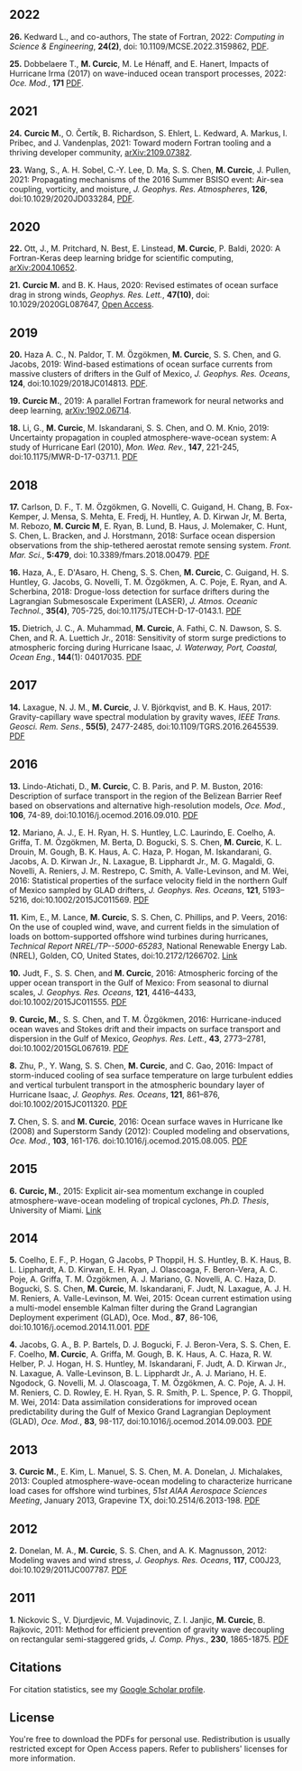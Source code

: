 ## 2022

**26.** Kedward L., and co-authors, The state of Fortran, 2022: _Computing in Science & Engineering_, **24(2)**, doi: 10.1109/MCSE.2022.3159862, [PDF](https://github.com/milancurcic/papers/blob/main/Kedward_etal_CISE2022.pdf).

**25.** Dobbelaere T., **M. Curcic**, M. Le Hénaff, and E. Hanert, Impacts of Hurricane Irma (2017) on wave-induced ocean transport processes, 2022: _Oce. Mod._, **171** [PDF](https://github.com/milancurcic/papers/blob/main/Dobbelaere_etal_OM2022.pdf).

## 2021

**24.** **Curcic M.**, O. Čertík, B. Richardson, S. Ehlert, L. Kedward, A. Markus, I. Pribec, and J. Vandenplas, 2021: Toward modern Fortran tooling and a thriving developer community, [arXiv:2109.07382](https://arxiv.org/abs/2109.07382).

**23.** Wang, S., A. H. Sobel, C.-Y. Lee, D. Ma, S. S. Chen, **M. Curcic**, J. Pullen, 2021: Propagating mechanisms of the 2016 Summer BSISO event: Air-sea coupling, vorticity, and moisture, _J. Geophys. Res. Atmospheres_, **126**, doi:10.1029/2020JD033284, [PDF](https://github.com/milancurcic/papers/blob/main/Wang_etal_JGR2021.pdf).

## 2020

**22.** Ott, J., M. Pritchard, N. Best, E. Linstead, **M. Curcic**, P. Baldi, 2020: A Fortran-Keras deep learning bridge for scientific computing, [arXiv:2004.10652](https://arxiv.org/abs/2004.10652).

**21.** **Curcic M.** and B. K. Haus, 2020: Revised estimates of ocean surface drag in strong winds, _Geophys. Res. Lett._, **47(10)**, doi: 10.1029/2020GL087647, [Open Access](https://doi.org/10.1029/2020GL087647).

## 2019

**20.** Haza A. C., N. Paldor, T. M. Özgökmen, **M. Curcic**, S. S. Chen, and G. Jacobs, 2019: Wind-based estimations of ocean surface currents from massive clusters of drifters in the Gulf of Mexico, *J. Geophys. Res. Oceans*, **124**, doi:10.1029/2018JC014813. [PDF](https://github.com/milancurcic/papers/blob/main/Haza_etal_JGR2019.pdf).

**19.** **Curcic M.**, 2019: A parallel Fortran framework for neural networks and deep learning, [arXiv:1902.06714](https://arxiv.org/abs/1902.06714).

**18.** Li, G., **M. Curcic**, M. Iskandarani, S. S. Chen, and O. M. Knio, 2019: Uncertainty propagation in coupled atmosphere-wave-ocean system: A study of Hurricane Earl (2010), *Mon. Wea. Rev.*, **147**, 221-245, doi:10.1175/MWR-D-17-0371.1. [PDF](https://github.com/milancurcic/papers/blob/main/Li_etal_MWR2019.pdf)

## 2018

**17.** Carlson, D. F., T. M. Özgökmen, G. Novelli, C. Guigand, H. Chang, B. Fox-Kemper, J. Mensa, S. Mehta, E. Fredj, H. Huntley, A. D. Kirwan Jr, M. Berta, M. Rebozo, **M. Curcic M**, E. Ryan, B. Lund, B. Haus, J. Molemaker, C. Hunt, S. Chen, L. Bracken, and J. Horstmann, 2018: Surface ocean dispersion observations from the ship-tethered aerostat remote sensing system. *Front. Mar. Sci.*, **5:479**, doi: 10.3389/fmars.2018.00479. [PDF](https://github.com/milancurcic/papers/blob/main/Carlson_etal_FMARS2018.pdf)

**16.** Haza, A., E. D'Asaro, H. Cheng, S. S. Chen, **M. Curcic**, C. Guigand, H. S. Huntley, G. Jacobs, G. Novelli, T. M. Özgökmen, A. C. Poje, E. Ryan, and A. Scherbina, 2018: Drogue-loss detection for surface drifters during the Lagrangian Submesoscale Experiment (LASER), *J. Atmos. Oceanic Technol.*, **35(4)**, 705-725, doi:10.1175/JTECH-D-17-0143.1. [PDF](https://github.com/milancurcic/papers/blob/main/Haza_etal_JTECH2018.pdf)

**15.** Dietrich, J. C., A. Muhammad, **M. Curcic**, A. Fathi, C. N. Dawson, S. S. Chen, and R. A. Luettich Jr., 2018: Sensitivity of storm surge predictions to atmospheric forcing during Hurricane Isaac, *J. Waterway, Port, Coastal, Ocean Eng.*, **144**(1): 04017035. [PDF](https://github.com/milancurcic/papers/blob/main/Dietrich_etal_WWENG2018.pdf)

## 2017

**14.** Laxague, N. J. M.,  **M. Curcic**, J. V. Björkqvist, and B. K. Haus, 2017: Gravity-capillary wave spectral modulation by gravity waves, *IEEE Trans. Geosci. Rem. Sens.*, **55(5)**, 2477-2485, doi:10.1109/TGRS.2016.2645539. [PDF](https://github.com/milancurcic/papers/blob/main/Laxague_etal_IEEE2017.pdf)

## 2016

**13.** Lindo-Atichati, D., **M. Curcic**, C. B. Paris, and P. M. Buston, 2016: Description of surface transport in the region of the Belizean Barrier Reef based on observations and alternative high-resolution models, *Oce. Mod.*, **106**, 74-89, doi:10.1016/j.ocemod.2016.09.010. [PDF](https://github.com/milancurcic/papers/blob/main/Lindo-Atichati_etal_OM2016.pdf)

**12.** Mariano, A. J., E. H. Ryan, H. S. Huntley, L.C. Laurindo, E. Coelho, A. Griffa, T. M. Özgökmen, M. Berta, D. Bogucki, S. S. Chen, **M. Curcic**, K. L. Drouin, M. Gough, B. K. Haus, A. C. Haza, P. Hogan, M. Iskandarani, G. Jacobs, A. D. Kirwan Jr., N. Laxague, B. Lipphardt Jr., M. G. Magaldi, G. Novelli, A. Reniers, J. M. Restrepo, C. Smith, A. Valle-Levinson, and M. Wei, 2016: Statistical properties of the surface velocity field in the northern Gulf of Mexico sampled by GLAD drifters,  *J. Geophys. Res. Oceans*, **121**, 5193–5216, doi:10.1002/2015JC011569. [PDF](https://github.com/milancurcic/papers/blob/main/Mariano_etal_JGR2016.pdf)

**11.** Kim, E., M. Lance, **M. Curcic**, S. S. Chen, C. Phillips, and P. Veers, 2016: On the use of coupled wind, wave, and current fields in the simulation of loads on bottom-supported offshore wind turbines during hurricanes, *Technical Report NREL/TP--5000-65283*, National Renewable Energy Lab. (NREL), Golden, CO, United States, doi:10.2172/1266702. [Link](http://www.osti.gov/scitech/biblio/1266702)

**10.** Judt, F., S. S. Chen, and **M. Curcic**, 2016: Atmospheric forcing of the upper ocean transport in the Gulf of Mexico: From seasonal to diurnal scales, *J. Geophys. Res. Oceans*, **121**, 4416–4433, doi:10.1002/2015JC011555. [PDF](https://github.com/milancurcic/papers/blob/main/Judt_etal_JGR2016.pdf)

**9.** **Curcic, M.**, S. S. Chen, and T. M. Özgökmen, 2016: Hurricane-induced ocean waves and Stokes drift and their impacts on surface transport and dispersion in the Gulf of Mexico, *Geophys. Res. Lett.*, **43**, 2773–2781, doi:10.1002/2015GL067619. [PDF](https://github.com/milancurcic/papers/blob/main/Curcic_etal_GRL2016.pdf)

**8.** Zhu, P., Y. Wang, S. S. Chen, **M. Curcic**, and C. Gao, 2016: Impact of storm-induced cooling of sea surface temperature on large turbulent eddies and vertical turbulent transport in the atmospheric boundary layer of Hurricane Isaac, *J. Geophys. Res. Oceans*, **121**, 861–876, doi:10.1002/2015JC011320. [PDF](https://github.com/milancurcic/papers/blob/main/Zhu_etal_JGR2016.pdf)

**7.** Chen, S. S. and **M. Curcic**, 2016: Ocean surface waves in Hurricane Ike (2008) and Superstorm Sandy (2012): Coupled modeling and observations, *Oce. Mod.*, **103**, 161-176. doi:10.1016/j.ocemod.2015.08.005. [PDF](https://github.com/milancurcic/papers/blob/main/Chen_and_Curcic_OM2016.pdf)

## 2015

**6.** **Curcic, M.**, 2015: Explicit air-sea momentum exchange in coupled atmosphere-wave-ocean modeling of tropical cyclones, *Ph.D. Thesis*, University of Miami. [Link](http://scholarlyrepository.miami.edu/oa_dissertations/1512)

## 2014

**5.** Coelho, E. F., P. Hogan, G Jacobs, P Thoppil, H. S. Huntley, B. K. Haus, B. L. Lipphardt, A. D. Kirwan, E. H. Ryan, J. Olascoaga, F. Beron-Vera, A. C. Poje, A. Griffa, T. M. Özgökmen, A. J. Mariano, G. Novelli, A. C. Haza, D. Bogucki, S. S. Chen, **M. Curcic**, M. Iskandarani, F. Judt, N. Laxague, A. J. H. M. Reniers, A. Valle-Levinson, M. Wei, 2015: Ocean current estimation using a multi-model ensemble Kalman filter during the Grand Lagrangian Deployment experiment (GLAD), Oce. Mod., **87**, 86-106, doi:10.1016/j.ocemod.2014.11.001. [PDF](https://github.com/milancurcic/papers/blob/main/Coelho_etal_OM2015.pdf)

**4.** Jacobs, G. A., B. P. Bartels, D. J. Bogucki, F. J. Beron-Vera, S. S. Chen, E. F. Coelho, **M. Curcic**, A. Griffa, M. Gough, B. K. Haus, A. C. Haza, R. W. Helber, P. J. Hogan, H. S. Huntley, M. Iskandarani, F. Judt, A. D. Kirwan Jr., N. Laxague, A. Valle-Levinson, B. L. Lipphardt Jr., A. J. Mariano, H. E. Ngodock, G. Novelli, M. J. Olascoaga, T. M. Özgökmen, A. C. Poje, A. J. H. M. Reniers, C. D. Rowley, E. H. Ryan, S. R. Smith, P. L. Spence, P. G. Thoppil, M. Wei, 2014: Data assimilation considerations for improved ocean predictability during the Gulf of Mexico Grand Lagrangian Deployment (GLAD), *Oce. Mod.*, **83**, 98-117, doi:10.1016/j.ocemod.2014.09.003. [PDF](https://github.com/milancurcic/papers/blob/main/Jacobs_etal_OM2014.pdf)

## 2013

**3.** **Curcic M.**, E. Kim, L. Manuel, S. S. Chen, M. A. Donelan, J. Michalakes, 2013: Coupled atmosphere-wave-ocean modeling to characterize hurricane load cases for offshore wind turbines, *51st AIAA Aerospace Sciences Meeting*, January 2013, Grapevine TX, doi:10.2514/6.2013-198. [PDF](https://github.com/milancurcic/papers/blob/main/Curcic_etal_AIAA2013.pdf)

## 2012

**2.** Donelan, M. A., **M. Curcic**, S. S. Chen, and A. K. Magnusson, 2012: Modeling waves and wind stress, *J. Geophys. Res. Oceans*, **117**, C00J23, doi:10.1029/2011JC007787. [PDF](https://github.com/milancurcic/papers/blob/main/Donelan_etal_JGR2012.pdf)

## 2011

**1.** Nickovic S., V. Djurdjevic, M. Vujadinovic, Z. I. Janjic, **M. Curcic**, B. Rajkovic, 2011: Method for efficient prevention of gravity wave decoupling on rectangular semi-staggered grids, *J. Comp. Phys.*, **230**, 1865-1875. [PDF](https://github.com/milancurcic/papers/blob/main/Nickovic_etal_JCP2011.pdf)

## Citations

For citation statistics, see my [Google Scholar profile](https://scholar.google.com/citations?user=NS217eUAAAAJ&hl=en).

## License

You're free to download the PDFs for personal use. 
Redistribution is usually restricted except for Open Access papers. 
Refer to publishers' licenses for more information.

